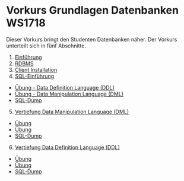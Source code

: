 # Vorkurs Grundlagen Datenbanken WS1718

Dieser Vorkurs bringt den Studenten Datenbanken näher. Der Vorkurs unterteilt sich in fünf Abschnitte.
1. [Einführung](./01_Einfuehrung/01_EinfuehrungDB.pdf)
2. [RDBMS](./02_RDBMS/02_RDBMS.pdf)
3. [Client Installation](./03_Client/03_Oracle_ClientInstall.pdf)
4. [SQL-Einführung](./04_SQLEinfuehrung/04_EinfuerungSQL.pdf)
  * [Übung - Data Definition Language (DDL)](./04_SQLEinfuehrung/04_Uebung_-_DDL_Grundlagen.md)
  * [Übung - Data Manipulation Language (DML)](./04_SQLEinfuehrung/04_Uebung_-_DML_Grundlagen.md)
  * [SQL-Dump](./04_SQLEinfuehrung/SQL_-_EinfuehrungSQL.sql)
5. [Vertiefung Data Manipulation Language (DML)](./05_VertiefungDML/05_VertiefungDML.pdf)
  * [Übung]()
  * [Übung]()
  * [SQL-Dump](./05_VertiefungDML/SQL_-_DB-Vertreter.sql)
6. [Vertiefung Data Definition Language (DDL)](./06_VertiefungDDL/06_VertiefungDDL.pdf)
  * [Übung]()
  * [Übung]()
  * [SQL-Dump](./06_VertiefungDDL/SQL_-_DB-Vertreter.sql)
